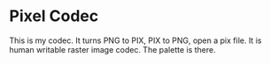 # Pixel Codec
This is my codec. It turns PNG to PIX, PIX to PNG, open a pix file.
It is human writable raster image codec. The palette is there.

